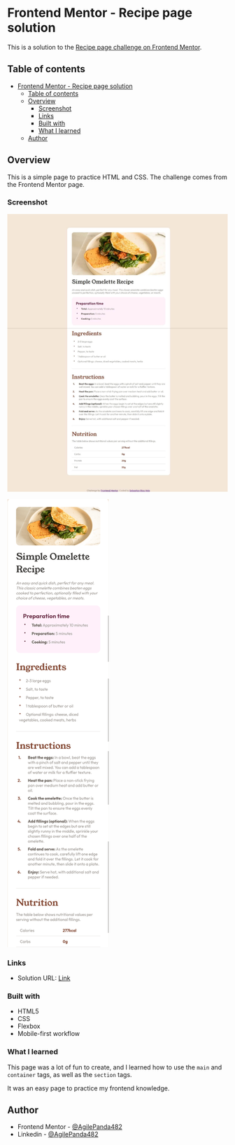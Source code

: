 # Frontend Mentor - Recipe page solution

This is a solution to the [Recipe page challenge on Frontend Mentor](https://www.frontendmentor.io/challenges/recipe-page-KiTsR8QQKm).

## Table of contents

- [Frontend Mentor - Recipe page solution](#frontend-mentor---recipe-page-solution)
  - [Table of contents](#table-of-contents)
  - [Overview](#overview)
    - [Screenshot](#screenshot)
    - [Links](#links)
    - [Built with](#built-with)
    - [What I learned](#what-i-learned)
  - [Author](#author)

## Overview
This is a simple page to practice HTML and CSS. The challenge comes from the Frontend Mentor page. 

### Screenshot
![Normal Design](./screenshots/pc.jpg)

![Responsive Design](./screenshots/responsive.jpg)



### Links
- Solution URL: [Link](https://recipepage-agilepanda482.netlify.app/)

### Built with
- HTML5
- CSS
- Flexbox
- Mobile-first workflow

### What I learned
This page was a lot of fun to create, and I learned how to use the ```main``` and ```container``` tags, as well as the ```section``` tags.

It was an easy page to practice my frontend knowledge.

## Author
- Frontend Mentor - [@AgilePanda482](https://www.frontendmentor.io/profile/AgilePanda482)
- Linkedin - [@AgilePanda482](https://www.linkedin.com/in/AgilePanda482/)

